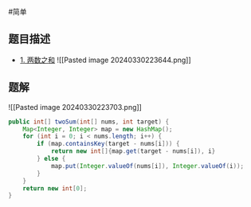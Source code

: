#简单 

## 题目描述

- [1. 两数之和](https://leetcode.cn/problems/two-sum/)
![[Pasted image 20240330223644.png]]

## 题解
![[Pasted image 20240330223703.png]]


```java
public int[] twoSum(int[] nums, int target) {
	Map<Integer, Integer> map = new HashMap();
	for (int i = 0; i < nums.length; i++) {
		if (map.containsKey(target - nums[i])) {
			return new int[]{map.get(target - nums[i]), i}
		} else {
			map.put(Integer.valueOf(nums[i]), Integer.valueOf(i));
		}
	}
	return new int[0];
}
```

